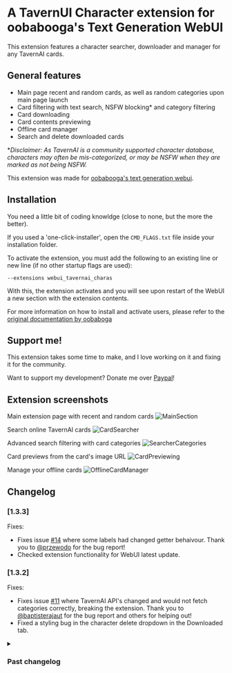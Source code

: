 # A TavernUI Character extension for oobabooga's Text Generation WebUI

This extension features a character searcher, downloader and manager for any TavernAI
cards.

## General features
- Main page recent and random cards, as well as random categories upon main page launch
- Card filtering with text search, NSFW blocking* and category filtering
- Card downloading
- Card contents previewing
- Offline card manager
- Search and delete downloaded cards

**Disclaimer: As TavernAI is a community supported character database, characters may often be mis-categorized, or may be NSFW when they are marked as not being NSFW.*

This extension was made for [oobabooga's text generation webui](https://github.com/oobabooga/text-generation-webui).

## Installation
You need a little bit of coding knowldge (close to none, but the more the better).

If you used a 'one-click-installer', open the `CMD_FLAGS.txt` file inside your installation folder.

To activate the extension, you must add the following to an existing line or new line (if no other startup flags are used):
```
--extensions webui_tavernai_charas
```

With this, the extension activates and you will see upon restart of the WebUI a new section with the extension contents.

For more information on how to install and activate users, please refer to the [original documentation by oobaboga](https://github.com/oobabooga/text-generation-webui/blob/main/docs/Extensions.md)

## Support me!
This extension takes some time to make, and I love working on it and fixing it for the community.

Want to support my development? Donate me over [Paypal](https://paypal.me/skinnydevi)!

## Extension screenshots

Main extension page with recent and random cards
![MainSection](https://raw.githubusercontent.com/SkinnyDevi/webui_tavernai_charas/master/docs/main-online.png)

Search online TavernAI cards
![CardSearcher](https://raw.githubusercontent.com/SkinnyDevi/webui_tavernai_charas/master/docs/main-searcher.png)

Advanced search filtering with card categories
![SearcherCategories](https://raw.githubusercontent.com/SkinnyDevi/webui_tavernai_charas/master/docs/searcher-categories.png)

Card previews from the card's image URL
![CardPreviewing](https://raw.githubusercontent.com/SkinnyDevi/webui_tavernai_charas/master/docs/card-previewer.png)

Manage your offline cards
![OfflineCardManager](https://raw.githubusercontent.com/SkinnyDevi/webui_tavernai_charas/master/docs/offline-cards.png)


## Changelog

### [1.3.3]
Fixes:
* Fixes issue [#14](https://github.com/SkinnyDevi/webui_tavernai_charas/issues/14) where some labels had changed getter behaivour. Thank you to [@przewodo](https://github.com/przewodo) for the bug report!
* Checked extension functionality for WebUI latest update.

### [1.3.2]
Fixes:
* Fixes issue [#11](https://github.com/SkinnyDevi/webui_tavernai_charas/issues/11) where TavernAI API's changed and would not fetch categories correctly, breaking the extension. Thank you to [@baptisterajaut](https://github.com/baptisterajaut) for the bug report and others for helping out!
* Fixed a styling bug in the character delete dropdown in the Downloaded tab.

<details>

<summary>
<h3>Past changelog</h3>
</summary>

### [1.3.1]
Fixes:
* Fixes issue [#10](https://github.com/SkinnyDevi/webui_tavernai_charas/issues/10) where temp folder wasn't being checked if it was created. Discovered by [@lisea2017](https://github.com/lisea2017) and [@Gamefriend996](https://github.com/Gamefriend996). Thank you for the support!

Additional:
* Added a [donate](https://paypal.me/skinnydevi) button below extension version.

### [1.3.0]
Features:
- Implements a recent preview dropdown list in the Card Preview tab (suggested by [@TheInvisibleMage](https://github.com/TheInvisibleMage) in issue [#7](https://github.com/SkinnyDevi/webui_tavernai_charas/issues/7)). Thank you for the suggestion!

Fixes:
* Resolves a styling issue with the loader bar in the download notification.

### [1.2.4]
Fixes:
* Resolves issue [#8](https://github.com/SkinnyDevi/webui_tavernai_charas/issues/8) and [#9](https://github.com/SkinnyDevi/webui_tavernai_charas/issues/9) discovered by [@drago87](https://github.com/drago87). Thanks for the support!
* Works correctly with the latest version of text-generation-webui (29/01/2024)

### [1.2.3]
Fixes:
* Fixed some styling issues within the extension

### [1.2.2]
Fixes:
* Updated to the latest WebUI
* Patched errors related to removed functions

### [1.2.1]
Features:
- Added a search bar to search for categories in the Online Character Search tab

Fixes:
* Implemented a check for fixing disparity between the local extension's version and the local config's last recorded version

### [1.1.1]
Features:
* Implemented an update checker that displays a button inside the Downloaded Characters' tab, allowing the user to download and install the update with one click

Fixes:
* Categories in the Online Character Searcher tab now are displayed by alphabetical order

### [1.1.0]
Features:
- Added versioning
- Implemented a Card Preview tab that allows the user to preview a card's content through it's image URL. This refers to issue [#2](https://github.com/SkinnyDevi/webui_tavernai_charas/issues/2). Thank you to [@mykeehu](https://github.com/mykeehu) for the suggestion!
- Added a prompt before downloading to specify if the card wants to be previewed before downloading

Fixes:
* Split the main `charas_ui.py` file into submodules for readability
* Added a commonplace for all components
* General fixes, refactorings and improvements to the code base

</details>